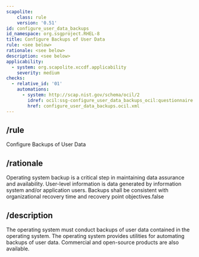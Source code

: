 ```yaml
---
scapolite:
    class: rule
    version: '0.51'
id: configure_user_data_backups
id_namespace: org.ssgproject.RHEL-8
title: Configure Backups of User Data
rule: <see below>
rationale: <see below>
description: <see below>
applicability:
  - system: org.scapolite.xccdf.applicability
    severity: medium
checks:
  - relative_id: '01'
    automations:
      - system: http://scap.nist.gov/schema/ocil/2
        idref: ocil:ssg-configure_user_data_backups_ocil:questionnaire:1
        href: configure_user_data_backups.ocil.xml
---
```



## /rule

Configure Backups of User Data

## /rationale

Operating
system backup is a critical step in maintaining data assurance and
availability. User-level information is data generated by information
system and/or application users. Backups shall be consistent with
organizational recovery time and recovery point objectives.false

## /description

The
operating system must conduct backups of user data contained in the
operating system. The operating system provides utilities for automating
backups of user data. Commercial and open-source products are also
available.
